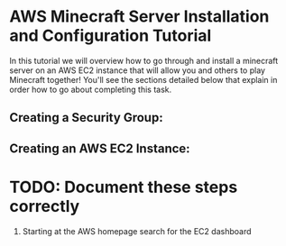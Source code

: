 # AWS Minecraft Server Installation and Configuration Tutorial
In this tutorial we will overview how to go through and install a minecraft server on an AWS EC2 instance that will allow you and others to play Minecraft together! You'll see the sections detailed below that explain in order how to go about completing this task.

## Creating a Security Group:

## Creating an AWS EC2 Instance:

# TODO: Document these steps correctly
1. Starting at the AWS homepage search for the EC2 dashboard

